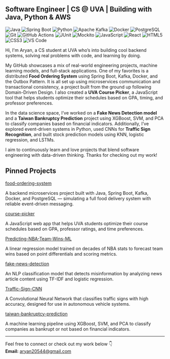 ## Software Engineer | CS @ UVA | Building with Java, Python & AWS

![Java](https://img.shields.io/badge/-Java-007396?style=flat-square&logo=java)
![Spring Boot](https://img.shields.io/badge/-Spring%20Boot-6DB33F?style=flat-square&logo=spring-boot)
![Python](https://img.shields.io/badge/-Python-3776AB?style=flat-square&logo=python)
![Apache Kafka](https://img.shields.io/badge/-Kafka-231F20?style=flat-square&logo=apache-kafka)
![Docker](https://img.shields.io/badge/-Docker-2496ED?style=flat-square&logo=docker)
![PostgreSQL](https://img.shields.io/badge/-PostgreSQL-336791?style=flat-square&logo=postgresql)
![Git](https://img.shields.io/badge/-Git-F05032?style=flat-square&logo=git)
![GitHub Actions](https://img.shields.io/badge/-GitHub%20Actions-2088FF?style=flat-square&logo=github-actions)
![JUnit](https://img.shields.io/badge/-JUnit-25A162?style=flat-square&logo=java)
![Mockito](https://img.shields.io/badge/-Mockito-545454?style=flat-square)
![JavaScript](https://img.shields.io/badge/-JavaScript-F7DF1E?style=flat-square&logo=javascript)
![React](https://img.shields.io/badge/-React-61DAFB?style=flat-square&logo=react)
![HTML5](https://img.shields.io/badge/-HTML5-E34F26?style=flat-square&logo=html5)
![CSS3](https://img.shields.io/badge/-CSS3-1572B6?style=flat-square&logo=css3)
![VS Code](https://img.shields.io/badge/-VS%20Code-007ACC?style=flat-square&logo=visual-studio-code)

Hi, I'm Aryan, a CS student at UVA who’s into building cool backend systems, solving real problems with code, and learning by doing. 

My GitHub showcases a mix of real-world engineering projects, machine learning models, and full-stack applications. One of my favorites is a distributed **Food Ordering System** using Spring Boot, Kafka, Docker, and the Outbox Pattern. It is all set up using microservices communication and transactional consistency, a project built from the ground up following Domain-Driven Design. I also created a **UVA Course Picker**, a JavaScript tool that helps students optimize their schedules based on GPA, timing, and professor preferences.

In the data science space, I’ve worked on a **Fake News Detection model** and a **Taiwan Bankruptcy Prediction** project using XGBoost, SVM, and PCA to classify companies based on financial indicators. Additionally, I’ve explored event-driven systems in Python, used CNNs for **Traffic Sign Recognition**, and built stock prediction models using KNN, logistic regression, and LSTMs.

I aim to continuously learn and love projects that blend software engineering with data-driven thinking. Thanks for checking out my work!

## Pinned Projects

[food-ordering-system](https://github.com/AryanThodupunuri/food-ordering-system)

A backend microservices project built with Java, Spring Boot, Kafka, Docker, and PostgreSQL — simulating a full food delivery system with reliable event-driven messaging.

[course-picker](https://github.com/AryanThodupunuri/course-picker)

A JavaScript web app that helps UVA students optimize their course schedules based on GPA, professor ratings, and time preferences.

[Predicting-NBA-Team-Wins-ML](https://github.com/AryanThodupunuri/Predicting-NBA-Team-Wins-ML)

A linear regression model trained on decades of NBA stats to forecast team wins based on point differentials and scoring metrics.

[fake-news-detection](https://github.com/AryanThodupunuri/fake-news-detection)

An NLP classification model that detects misinformation by analyzing news article content using TF-IDF and logistic regression.

[Traffic-Sign-CNN](https://github.com/AryanThodupunuri/Traffic-Sign-CNN)

A Convolutional Neural Network that classifies traffic signs with high accuracy, designed for use in autonomous vehicle systems.

[taiwan-bankruptcy-prediction](https://github.com/AryanThodupunuri/taiwan-bankruptcy-prediction)

A machine learning pipeline using XGBoost, SVM, and PCA to classify companies as bankrupt or not based on financial indicators.



---

Feel free to connect or check out my work below 👇  
**Email:** aryan20544@gmail.com  
